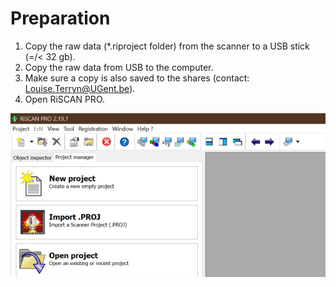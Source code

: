 # Preparation

1. Copy the raw data (*.riproject folder) from the scanner to a USB stick (=/< 32 gb).
2. Copy the raw data from USB to the computer.
3. Make sure a copy is also saved to the shares (contact: Louise.Terryn@UGent.be).
4. Open RiSCAN PRO.

![RISCANPRO](./img/01_RiSCAN_PRO.png)


